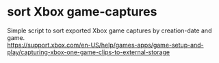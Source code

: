 # sort Xbox game-captures 
Simple script to sort exported Xbox game captures by creation-date and game.  
https://support.xbox.com/en-US/help/games-apps/game-setup-and-play/capturing-xbox-one-game-clips-to-external-storage
